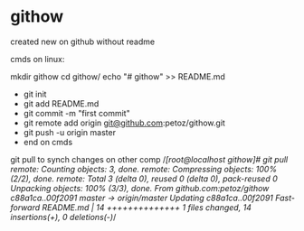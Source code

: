 # githow
created new on github without readme

cmds on linux:

mkdir githow
cd githow/
echo "# githow" >> README.md
- git init
- git add README.md
- git commit -m "first commit"
-  git remote add origin git@github.com:petoz/githow.git
 - git push -u origin master
- end on cmds

git pull to synch changes on other comp
/*[root@localhost githow]# git pull
remote: Counting objects: 3, done.
remote: Compressing objects: 100% (2/2), done.
remote: Total 3 (delta 0), reused 0 (delta 0), pack-reused 0
Unpacking objects: 100% (3/3), done.
From github.com:petoz/githow
   c88a1ca..00f2091  master     -> origin/master
Updating c88a1ca..00f2091
Fast-forward
 README.md |   14 ++++++++++++++
 1 files changed, 14 insertions(+), 0 deletions(-)*/


